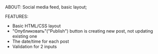 ABOUT:
Social media feed, basic layout;

FEATURES:
- Basic HTML/CSS layout
- "Опубликовать"("Publish") button is creating new post, not updating existing one
- The date/time for each post
- Validation for 2 inputs
